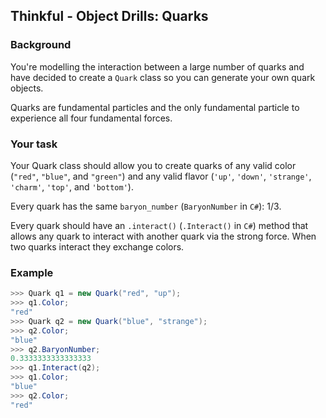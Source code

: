 ﻿## Thinkful - Object Drills: Quarks

### Background
You're modelling the interaction between a large number of quarks and have decided to create a `Quark` class so you can generate your own quark objects.

Quarks are fundamental particles and the only fundamental particle to experience all four fundamental forces.

### Your task
Your Quark class should allow you to create quarks of any valid color (`"red"`, `"blue"`, and `"green"`) and any valid flavor (`'up'`, `'down'`, `'strange'`, `'charm'`, `'top'`, and `'bottom'`).

Every quark has the same `baryon_number` (`BaryonNumber` in `C#`): 1/3.

Every quark should have an `.interact()` (`.Interact()` in `C#`) method that allows any quark to interact with another quark via the strong force. When two quarks interact they exchange colors.

### Example

```csharp
>>> Quark q1 = new Quark("red", "up");
>>> q1.Color;
"red"
>>> Quark q2 = new Quark("blue", "strange");
>>> q2.Color;
"blue"
>>> q2.BaryonNumber;
0.3333333333333333
>>> q1.Interact(q2);
>>> q1.Color;
"blue"
>>> q2.Color;
"red"
```
